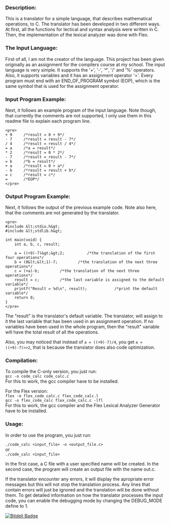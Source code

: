 <html>
<head>
	<meta http-equiv="Content-Type" content="text/html; charset=UTF-8">
</head>
<body>
<h3>Description:</h3>
<p>
This is a translator for a simple language, that describes mathematical operations, to C. The translator has been developed
in two different ways. At first, all the functions for lectical and syntax analysis were written in C. Then,
the implementation of the lexical analyzer was done with Flex.
</p>
<h3>The Input Language:</h3>

<p>
First of all, I am not the creator of the language. This project has been given originally as an assignment for the compilers 
course at my school. The input language is very simple. It supports the '+', '-', '*', '/' and '%' operators. Also, it supports 
variables and it has an assignment operator '='. Every program must end with an END_OF_PROGRAM symbol (EOP), which is the same 
symbol that is used for the assignment operator.
</p>

<h3>Input Program Example:</h3>
<p>
Next, it follows an example program of the input language. Note though, that currently the comments are not supported, 
I only use them in this readme file to explain each program line.
</p>

<p>

	<pre>
	+ 9		/*result = 0 + 9*/
	- 7 	/*result = result - 7*/
	/ 4		/*result = result / 4*/
	= a		/*a = result*/
	* 2		/*result = 0 * 2*/
	- 7 	/*result = result - 7*/
	= b		/*b = result*/
	+ a		/*result = 0 + a*/
	- b 	/*result = result + b*/
	= c		/*result = c*/
	=		/*EOP*/
	</pre>

</p>

<h3>Output Program Example:</h3>

<p>
Next, it follows the output of the previous example code. Note also here, that the comments are not generated by the translator.
</p>

<p>

	<pre>
	#include &lt;stdio.h&gt;
	#include &lt;stdlib.h&gt;

	int main(void) {
		int a, b, c, result;

		a = ((+9)-7)&gt;&gt;2;			/*the translation of the first four operations*/
		b = (0&lt;&lt;1)-7;			/*the translation of the next three operations*/
		c = (+a)-b;			/*the translation of the next three operations*/
		result = c;			/*the last variable is assigned to the default variable*/
		printf("Result = %d\n", result);			/*print the default variable*/
		return 0;
	}
	</pre>

</p>

<p>
The "result" is the translator's default variable. The translator, will assign to it the last variable 
that has been used in an assignment operation. If no variables have been used in the whole program, then the "result" 
variable will have the total result of all the operations.
</p>

<p>
Also, you may noticed that instead of <code>a = ((+9)-7)/4</code>, you get <code>a = ((+9)-7)>>2</code>, that is because the translator 
does also code optimization.
</p>

<h3>Compilation:</h3>

<p>
To compile the C-only version, you just run: <br>
<code>gcc -o code_calc code_calc.c</code><br>
For this to work, the gcc compiler have to be installed.
</p>

<p>
For the Flex version: <br>
<code>flex -o flex_code_calc.c flex_code_calc.l</code><br>
<code>gcc -o flex_code_calc flex_code_calc.c -lfl</code><br>
For this to work, the gcc compiler and the Flex Lexical Analyzer Generator have to be installed.
</p>

<h3>Usage:</h3>
<p>
In order to use the program, you just run:
</p>

<p>
<code>./code_calc &lt;input_file&gt; -o &lt;output_file.c&gt;</code><br>
or<br>
<code>./code_calc &lt;input_file&gt;</code>
</p>

<p>
In the first case, a C file with a user specified name will be created. In the second case, the program will create
an output file with the name out.c.
</p>

<p>
If the translator encounter any errors, it will display the apropriate error messages but this will not stop the 
translation process. Any lines that contain errors will just be ignored and the translation will be done without them.
To get detailed information on how the translator processes the input code, you can enable the debugging mode by 
changing the DEBUG_MODE define to 1.
</p>
</body>
</html>


[![Bitdeli Badge](https://d2weczhvl823v0.cloudfront.net/magkopian/c-code-calculator/trend.png)](https://bitdeli.com/free "Bitdeli Badge")

